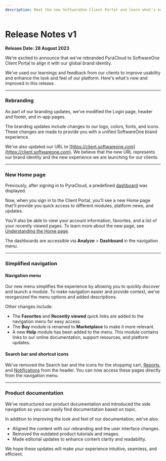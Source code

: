 ```yaml
---
description: Meet the new SoftwareOne Client Portal and learn what's new in this release.
---
```


# Release Notes v1

**Release Date: 28 August 2023**

We’re excited to announce that we’ve rebranded PyraCloud to SoftwareOne Client Portal to align it with our global brand identity.

We’ve used our learnings and feedback from our clients to improve usability and enhance the look and feel of our platform. Here's what's new and improved in this release.

***

### **Rebranding**

As part of our branding updates, we’ve modified the Login page, header and footer, and in-app pages.&#x20;

The branding updates include changes to our logo, colors, fonts, and icons. These changes are made to provide you with a unified SoftwareOne brand experience.

We’ve also updated our URL to [https://client.softwareone.com](https://client.softwareone.com). We believe that the new URL represents our brand identity and the new experience we are launching for our clients.

***

### **New Home page**

Previously, after signing in to PyraCloud, a predefined [dashboard](../analytics-and-reports/dashboards/working-with-dashboards.md) was displayed.&#x20;

Now, when you sign in to the Client Portal, you'll see a new Home page that'll provide you quick access to different modules, platform news, and updates.&#x20;

You'll also be able to view your account information, favorites, and a list of your recently viewed pages. To learn more about the new page, see [Understanding the Home page](../using-the-client-portal/navigating-the-home-page.md).&#x20;

The dashboards are accessible via **Analyze** > **Dashboard** in the navigation menu.

***

### **Simplified navigation**

#### Navigation menu

Our new menu simplifies the experience by allowing you to quickly discover and launch a module. To make navigation easier and provide context, we’ve reorganized the menu options and added descriptions.&#x20;

Other changes include:

* The **Favorites** and **Recently viewed** quick links are added to the navigation menu for easy access.
* The **Buy** module is renamed to **Marketplace** to make it more relevant.
* A new **Help** module has been added to the menu. This module contains links to our online documentation, support resources, and platform updates.

#### Search bar and shortcut icons

We've removed the Search bar and the icons for the shopping cart, [Reports](../analytics-and-reports/reports/working-with-reports.md), and [Notifications](../using-the-client-portal/viewing-and-managing-notifications.md) from the header. You can now access these pages directly from the navigation menu.

***

### **Product documentation**

We’ve restructured our product documentation and introduced the side navigation so you can easily find documentation based on topic.&#x20;

In addition to improving the look and feel of our documentation, we've also:&#x20;

* Aligned the content with our rebranding and the user interface changes.
* Removed the outdated product tutorials and images.
* Made editorial updates to enhance content clarity and readability.

We hope these updates will make your experience intuitive, seamless, and efficient.
